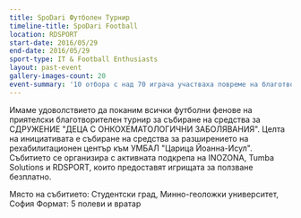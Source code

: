 ```yaml
---
title: SpoDari Футболен Турнир
timeline-title: SpoDari Football
location: RDSPORT
start-date: 2016/05/29
end-date: 2016/05/29
sport-type: IT & Football Enthusiasts
layout: past-event
gallery-images-count: 20
event-summary: '10 отбора с над 70 играча участваха повреме на благотворителния футболен турнир #SpoDari. Те демонстрираха невероятна отдаденост, спортменска игра и позитивни емоции. Благодарение на всички участници, успяхме да съберем 1640лв, които бяха дарени на СДРУЖЕНИЕ "ДЕЦА С ОНКОХЕМАТОЛОГИЧНИ ЗАБОЛЯВАНИЯ".'
---
```


Имаме удоволствието да поканим всички футболни фенове на приятелски благотворителен турнир за събиране на средства за СДРУЖЕНИЕ "ДЕЦА С ОНКОХЕМАТОЛОГИЧНИ ЗАБОЛЯВАНИЯ". Целта на инициативата е събиране на средства за разширението на рехабилитационен център към УМБАЛ "Царица Йоанна-Исул". Събитието се организира с активната подкрепа на INOZONA, Tumba Solutions и RDSPORT, които предоставят игрищата за ползване безплатно.

Място на събитието: Студентски град, Минно-геоложки университет, София
Формат: 5 полеви и вратар
